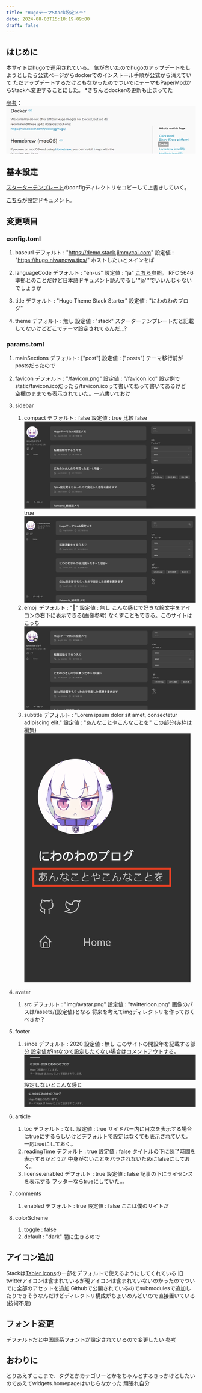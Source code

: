 ```yaml
---
title: "HugoテーマStack設定メモ"
date: 2024-08-03T15:10:19+09:00
draft: false
---
```


## はじめに

本サイトはhugoで運用されている。
気が向いたのでhugoのアップデートをしようとしたら公式ページからdockerでのインストール手順が公式から消えていて
ただアップデートするだけともなかったのでついでにテーマもPaperModからStackへ変更することにした。
*きちんとdockerの更新も止まってた

[参考](https://qiita.com/ub0t0/items/4ac2f2d8c3e8fbdfcfad)：
![dockerが公式にいた証拠](image.png)

## 基本設定

[スターターテンプレート](https://github.com/CaiJimmy/hugo-theme-stack-starter)のconfigディレクトリをコピーして上書きしていく。

[こちら](https://stack.jimmycai.com/config/site)が設定ドキュメント。

## 変更項目

### config.toml

1. baseurl
デフォルト : "<https://demo.stack.jimmycai.com>"
設定値 : "<https://hugo.niwanowa.tips/>"
ホストしたいとメインをば

2. languageCode
デフォルト : "en-us"
設定値 : "ja"
[こちら](https://gohugo.io/getting-started/configuration/#languagecode)参照。
RFC 5646準拠とのことだけど日本語ドキュメント読んでるし'''ja'''でいいんじゃないでしょうか

3. title
デフォルト : "Hugo Theme Stack Starter"
設定値 : "にわのわのブログ"

4. theme
デフォルト : 無し
設定値 : "stack"
スターターテンプレートだと記載してないけどどこでテーマ設定されてるんだ...?

### params.toml

1. mainSections
デフォルト : ["post"]
設定値 : ["posts"]
テーマ移行前がpostsだったので

2. favicon
デフォルト : "/favicon.png"
設定値 : "/favicon.ico"
設定例でstatic/favicon.icoだったら/favicon.icoって書いてねって書いてあるけど  
空欄のままでも表示されていた。一応書いておけ

3. sidebar
   1. compact
   デフォルト : false
    設定値 : true
    比較
    false
    ![false](image-1.png)
    true
    ![true](image-2.png)
   2. emoji
    デフォルト : "🍥"
    設定値 : 無し
    こんな感じで好きな絵文字をアイコンの右下に表示できる(画像参考)
    なくすこともできる。このサイトはこっち
    ![alt text](image-3.png)
   3. subtitle
    デフォルト : "Lorem ipsum dolor sit amet, consectetur adipiscing elit."
    設定値 : "あんなことやこんなことを"
    この部分(赤枠は編集)
    ![alt text](subtitle.png)

4. avatar
   1. src
    デフォルト : "img/avatar.png"
    設定値 : "twittericon.png"
    画像のパスは/assets/{設定値}となる
    将来を考えてimgディレクトリを作っておくべきか？

5. footer
   1. since
    デフォルト : 2020
    設定値 : 無し
    このサイトの開設年を記載する部分
    設定値がintなので設定したくない場合はコメントアウトする。
    ![alt text](image-4.png)
    設定しないとこんな感じ
    ![alt text](image-5.png)
6. article
   1. toc
    デフォルト : なし
    設定値 : true
    サイドバー内に目次を表示する場合はtrueにするらしいけどデフォルトで設定はなくても表示されていた。一応trueにしておく。
   2. readingTime
    デフォルト : true
    設定値 : false
    タイトルの下に読了時間を表示するかどうか
    中身がないことをバラされないためにfalseにしておく。
   3. license.enabled
    デフォルト : true
    設定値 : false
    記事の下にライセンスを表示する
    フッターならtrueにしていた...
7. comments
   1. enabled
    デフォルト : true
    設定値 : false
    ここは僕のサイトだ
8. colorScheme
   1. toggle : false
   2. default : "dark"
    闇に生きるので

## アイコン追加

Stackは[Tabler Icons](https://tabler.io/icons)の一部をデフォルトで使えるようにしてくれている
旧twitterアイコンは含まれているが現アイコンは含まれていないのかったのでついでに全部のアセットを追加
Githubで公開されているのでsubmodulesで追加したりできそうなんだけどディレクトリ構成がちょいめんどいので直接置いている(技術不足)

## フォント変更

デフォルトだと中国語系フォントが設定されているので変更したい
[参考](https://hugo.ainoniwa.net/p/2022-10-31/)

## おわりに

とりあえずここまで、タグとかカテゴリーとかをちゃんとするきっかけとしたいのであえてwidgets.homepageはいじらなかった
頑張れ自分
